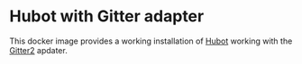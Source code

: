 # Hubot with Gitter adapter

This docker image provides a working installation of [Hubot](https://hubot.github.com/) working with the [Gitter2](https://github.com/huafu/hubot-gitter2/) apdater.
